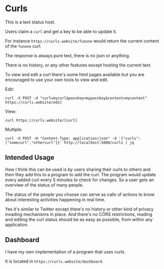 # Curls

This is a text status host.

Users claim a `curl` and get a key to be able to update it.

For instance `https://curls.website/funone` would return the current content of the `funone` curl.

The response is always pure text, there is no json or anything.

There is no history, or any other features except hosting the current text.

To view and edit a curl there's some html pages available but you are encouraged to use your own tools to view and edit.

Edit:

```
curl -X POST -d "curl=mycurl&passkey=mypasskey&content=mycontent" https://curls.website/edit
```

View:

```
curl https://curls.website/[curl]
```

Multiple:

```
curl -X POST -H "Content-Type: application/json" -d '{"curls":["somecurl","othercurl"]}' http://localhost:5000/curls | jq
```

## Intended Usage

How I think this can be used is by users sharing their curls to others and then they add this to a program to add the curl. The program would update every added curl every 5 minutes to check for changes. So a user gets an overview of the status of many people.

The status of the people you choose can serve as calls of actions to know about interesting activities happening in real time.

Yes it's similar to Twitter except there's no history or other kind of privacy invading mechanisms in place. And there's no CORS restrictions, reading and editing the curl status should be as easy as possible, from within any application.

## Dashboard

I have my own implementation of a program that uses curls.

It is located in `https://curls.website/dashboard`.